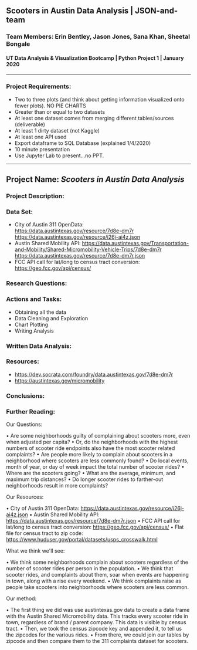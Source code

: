 ##  Scooters in Austin Data Analysis | JSON-and-team 
### Team Members: Erin Bentley, Jason Jones, Sana Khan, Sheetal Bongale
#### UT Data Analysis & Visualization Bootcamp | Python Project 1 | January 2020
---
### Project Requirements:
- Two to three plots (and think about getting information visualized onto fewer plots). NO PIE CHARTS
- Greater than or equal to two datasets
- At least one dataset comes from merging different tables/sources (deliverable)
- At least 1 dirty dataset (not Kaggle)
- At least one API used
- Export dataframe to SQL Database (explained 1/4/2020)
- 10 minute presentation
- Use Jupyter Lab to present...no PPT.
---
## Project Name: ***Scooters in Austin Data Analysis***

### Project Description: 

### Data Set:
* City of Austin 311 OpenData: https://data.austintexas.gov/resource/7d8e-dm7r 
https://data.austintexas.gov/resource/i26j-ai4z.json
* Austin Shared Mobility API: https://data.austintexas.gov/Transportation-and-Mobility/Shared-Micromobility-Vehicle-Trips/7d8e-dm7r
https://data.austintexas.gov/resource/7d8e-dm7r.json
* FCC API call for lat/long to census tract conversion: https://geo.fcc.gov/api/census/

### Research Questions:

### Actions and Tasks:
- Obtaining all the data
- Data Cleaning and Exploration
- Chart Plotting
- Writing Analysis

### Written Data Analysis:

### Resources:
- https://dev.socrata.com/foundry/data.austintexas.gov/7d8e-dm7r
- https://austintexas.gov/micromobility

### Conclusions:

### Further Reading:

Our Questions:

• Are some neighborhoods guilty of complaining about scooters more, even when adjusted per capita?
• Or, do the neighborhoods with the highest numbers of scooter ride endpoints also have the most scooter related complaints?
• Are people more likely to complain about scooters in a neighborhood where scooters are less commonly found?
• Do local events, month of year, or day of week impact the total number of scooter rides?
• Where are the scooters going?
• What are the average, minimum, and maximum trip distances?
• Do longer scooter rides to farther-out neighborhoods result in more complaints?

Our Resources:

• City of Austin 311 OpenData: https://data.austintexas.gov/resource/i26j-ai4z.json 
• Austin Shared Mobility API: https://data.austintexas.gov/resource/7d8e-dm7r.json 
• FCC API call for lat/long to census tract conversion: https://geo.fcc.gov/api/census/ 
• Flat file for census tract to zip code: https://www.huduser.gov/portal/datasets/usps_crosswalk.html

What we think we'll see:

• We think some neighborhoods complain about scooters regardless of the number of scooter rides per person in the population. 
• We think that scooter rides, and complaints about them, soar when events are happening in town, along with a rise every weekend. 
• We think complaints raise as people take scooters into neighborhoods where scooters are less common.

Our method:

• The first thing we did was use austintexas.gov data to create a data frame with the Austin Shared Micromobility data. This tracks every scooter ride in town, regardless of brand / parent company. This data is visible by census tract. 
• Then, we took the census zipcode key and appended it, to tell us the zipcodes for the various rides. 
• From there, we could join our tables by zipcode and then compare them to the 311 complaints dataset for scooters.
